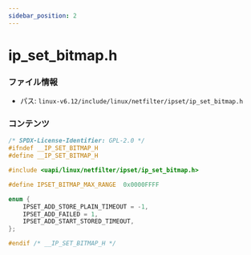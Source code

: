 ```yaml
---
sidebar_position: 2
---
```

# ip_set_bitmap.h

### ファイル情報

- パス: `linux-v6.12/include/linux/netfilter/ipset/ip_set_bitmap.h`

### コンテンツ

```h
/* SPDX-License-Identifier: GPL-2.0 */
#ifndef __IP_SET_BITMAP_H
#define __IP_SET_BITMAP_H

#include <uapi/linux/netfilter/ipset/ip_set_bitmap.h>

#define IPSET_BITMAP_MAX_RANGE	0x0000FFFF

enum {
	IPSET_ADD_STORE_PLAIN_TIMEOUT = -1,
	IPSET_ADD_FAILED = 1,
	IPSET_ADD_START_STORED_TIMEOUT,
};

#endif /* __IP_SET_BITMAP_H */

```
